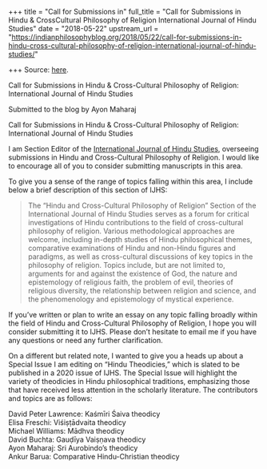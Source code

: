 +++
title = "Call for Submissions in"
full_title = "Call for Submissions in Hindu & CrossCultural Philosophy of Religion International Journal of Hindu Studies"
date = "2018-05-22"
upstream_url = "https://indianphilosophyblog.org/2018/05/22/call-for-submissions-in-hindu-cross-cultural-philosophy-of-religion-international-journal-of-hindu-studies/"

+++
Source: [here](https://indianphilosophyblog.org/2018/05/22/call-for-submissions-in-hindu-cross-cultural-philosophy-of-religion-international-journal-of-hindu-studies/).

Call for Submissions in Hindu & Cross-Cultural Philosophy of Religion: International Journal of Hindu Studies

Submitted to the blog by Ayon Maharaj

Call for Submissions in Hindu & Cross-Cultural Philosophy of Religion:
International Journal of Hindu Studies

I am Section Editor of the [International Journal of Hindu
Studies](https://www.springer.com/religious+studies/journal/11407),
overseeing submissions in Hindu and Cross-Cultural Philosophy of
Religion. I would like to encourage all of you to consider submitting
manuscripts in this area.

To give you a sense of the range of topics falling within this area, I
include below a brief description of this section of IJHS:

> The “Hindu and Cross-Cultural Philosophy of Religion” Section of the
> International Journal of Hindu Studies serves as a forum for critical
> investigations of Hindu contributions to the field of cross-cultural
> philosophy of religion. Various methodological approaches are welcome,
> including in-depth studies of Hindu philosophical themes, comparative
> examinations of Hindu and non-Hindu figures and paradigms, as well as
> cross-cultural discussions of key topics in the philosophy of
> religion. Topics include, but are not limited to, arguments for and
> against the existence of God, the nature and epistemology of religious
> faith, the problem of evil, theories of religious diversity, the
> relationship between religion and science, and the phenomenology and
> epistemology of mystical experience.

If you’ve written or plan to write an essay on any topic falling broadly
within the field of Hindu and Cross-Cultural Philosophy of Religion, I
hope you will consider submitting it to IJHS. Please don’t hesitate to
email me if you have any questions or need any further clarification.

On a different but related note, I wanted to give you a heads up about a
Special Issue I am editing on “Hindu Theodicies,” which is slated to be
published in a 2020 issue of IJHS. The Special Issue will highlight the
variety of theodicies in Hindu philosophical traditions, emphasizing
those that have received less attention in the scholarly literature. The
contributors and topics are as follows:

David Peter Lawrence: Kaśmīri Śaiva theodicy  
Elisa Freschi: Viśiṣṭādvaita theodicy  
Michael Williams: Mādhva theodicy  
David Buchta: Gauḍīya Vaiṣṇava theodicy  
Ayon Maharaj: Sri Aurobindo’s theodicy  
Ankur Barua: Comparative Hindu-Christian theodicy
